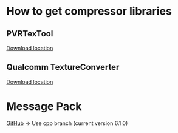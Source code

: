 How to get compressor libraries
===============================

PVRTexTool
----------
[Download location](http://community.imgtec.com/developers/powervr/tools/pvrtextool/)

Qualcomm TextureConverter
-------------------------
[Download location](https://developer.qualcomm.com/mobile-development/maximize-hardware/mobile-gaming-graphics-adreno/tools-and-resources)

Message Pack
============

[GitHub](https://github.com/msgpack/msgpack-c) => Use cpp branch (current version 6.1.0)
